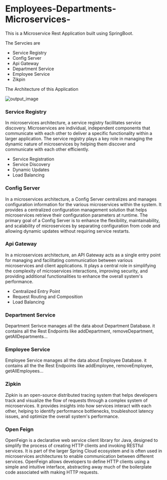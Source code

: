 # Employees-Departments-Microservices-

This is a Microservice Rest Application built using SpringBoot.

The Servcies are

* Service Registry
* Config Server
* Api Gateway
* Department Service
* Employee Service
* Zikpin

The Architecture of this Application

![output_image](https://github.com/Anils117/EmployeesAndDepartments-Microservices/assets/83568202/5d772f41-2a61-48dd-98af-a04a222ba0ce)


### Service Registry ###
In microservices architecture, a service registry facilitates service discovery. Microservices are individual, independent components that communicate with each other to deliver a specific functionality within a larger application. The service registry plays a key role in managing the dynamic nature of microservices by helping them discover and communicate with each other efficiently.
* Service Registration
* Service Discovery
* Dynamic Updates
* Load Balancing

### Config Server  ###
In a microservices architecture, a Config Server centralizes and manages configuration information for the various microservices within the system. It provides a centralized configuration management solution that helps microservices retrieve their configuration parameters at runtime. The primary goal of a Config Server is to enhance the flexibility, maintainability, and scalability of microservices by separating configuration from code and allowing dynamic updates without requiring service restarts.


### Api Gateway  ###
In a microservices architecture, an API Gateway acts as a single entry point for managing and facilitating communication between various microservices and client applications. It plays a central role in simplifying the complexity of microservices interactions, improving security, and providing additional functionalities to enhance the overall system's performance.
* Centralized Entry Point
* Request Routing and Composition
* Load Balancing

### Department Service ###
Department Serivce manages all the data about Department Database. it contains all the Rest Endpoints like addDepartment, removeDepartment, getAllDepartments...

### Employee Service ###
Employee Service manages all the data about Employee Database. it contains all the the Rest Endpoints like addEmployee, removeEmployee, getAllEmployees...

### Zipkin ###
Zipkin is an open-source distributed tracing system that helps developers track and visualize the flow of requests through a complex system of microservices. It provides insights into how services interact with each other, helping to identify performance bottlenecks, troubleshoot latency issues, and optimize the overall system's performance.

### Open Feign ###
OpenFeign is a declarative web service client library for Java, designed to simplify the process of creating HTTP clients and invoking RESTful services. It is part of the larger Spring Cloud ecosystem and is often used in microservices architectures to enable communication between different services. OpenFeign allows developers to define HTTP clients using a simple and intuitive interface, abstracting away much of the boilerplate code associated with making HTTP requests.

